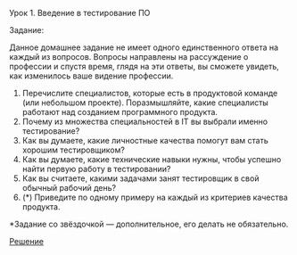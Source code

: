 Урок 1. Введение в тестирование ПО

Задание:

Данное домашнее задание не имеет одного единственного ответа на каждый из вопросов.
Вопросы направлены на рассуждение о профессии и спустя время, глядя на эти ответы, вы сможете увидеть, как изменилось ваше видение профессии.

1. Перечислите специалистов, которые есть в продуктовой команде (или небольшом проекте).
Поразмышляйте, какие специалисты работают над созданием программного продукта.
2. Почему из множества специальностей в IT вы выбрали именно тестирование?
3. Как вы думаете, какие личностные качества помогут вам стать хорошим тестировщиком?
4. Как вы думаете, какие технические навыки нужны, чтобы успешно найти первую работу в тестировании?
5. Как вы считаете, какими задачами занят тестировщик в свой обычный рабочий день?  
6. (*) Приведите по одному примеру на каждый из критериев качества продукта.

*Задание со звёздочкой — дополнительное, его делать не обязательно.

[Решение](https://docs.google.com/document/d/14I_Enjs2D-p_OwrWx5ue99MzdbrAOBFSgPVOl0vrx0A/edit?usp=sharing)